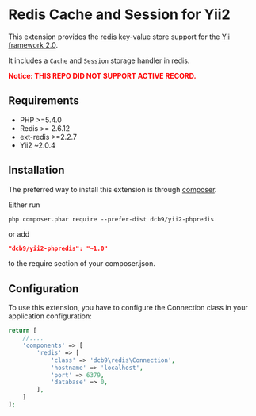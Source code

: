 Redis Cache and Session for Yii2
======================
This extension provides the [redis](http://redis.io/) key-value store support for the [Yii framework 2.0](http://www.yiiframework.com).

It includes a `Cache` and `Session` storage handler in redis.

**<font color="red">Notice: THIS REPO DID NOT SUPPORT ACTIVE RECORD.</font>**

Requirements
------------

- PHP >=5.4.0 
- Redis >= 2.6.12
- ext-redis >=2.2.7
- Yii2 ~2.0.4

Installation
------------

The preferred way to install this extension is through [composer](http://getcomposer.org/download/).

Either run

```
php composer.phar require --prefer-dist dcb9/yii2-phpredis
```

or add

```json
"dcb9/yii2-phpredis": "~1.0"
```

to the require section of your composer.json.


Configuration
-------------

To use this extension, you have to configure the Connection class in your application configuration:

```php
return [
    //....
    'components' => [
        'redis' => [
            'class' => 'dcb9\redis\Connection',
            'hostname' => 'localhost',
            'port' => 6379,
            'database' => 0,
        ],
    ]
];
```
